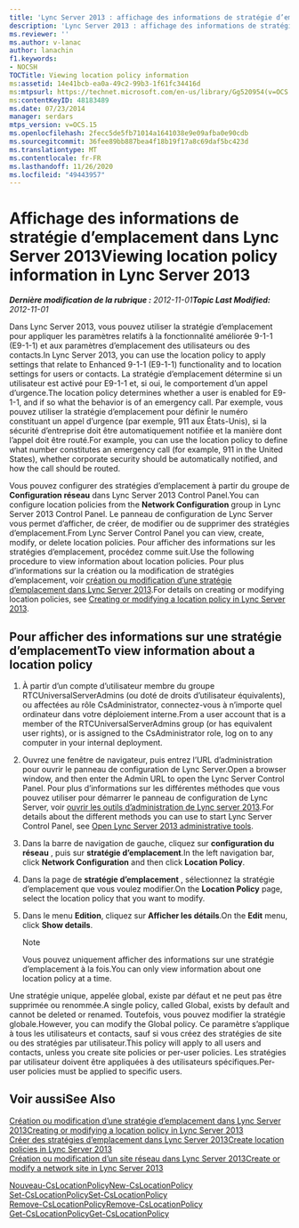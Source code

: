 ```yaml
---
title: 'Lync Server 2013 : affichage des informations de stratégie d’emplacement'
description: 'Lync Server 2013 : affichage des informations de stratégie d’emplacement.'
ms.reviewer: ''
ms.author: v-lanac
author: lanachin
f1.keywords:
- NOCSH
TOCTitle: Viewing location policy information
ms:assetid: 14e41bcb-ea0a-49c2-99b3-1f61fc34416d
ms:mtpsurl: https://technet.microsoft.com/en-us/library/Gg520954(v=OCS.15)
ms:contentKeyID: 48183489
ms.date: 07/23/2014
manager: serdars
mtps_version: v=OCS.15
ms.openlocfilehash: 2fecc5de5fb71014a1641038e9e09afba0e90cdb
ms.sourcegitcommit: 36fee89bb887bea4f18b19f17a8c69daf5bc423d
ms.translationtype: MT
ms.contentlocale: fr-FR
ms.lasthandoff: 11/26/2020
ms.locfileid: "49443957"
---
```

# <a name="viewing-location-policy-information-in-lync-server-2013"></a><span data-ttu-id="6f691-103">Affichage des informations de stratégie d’emplacement dans Lync Server 2013</span><span class="sxs-lookup"><span data-stu-id="6f691-103">Viewing location policy information in Lync Server 2013</span></span>

<div data-xmlns="http://www.w3.org/1999/xhtml">

<div class="topic" data-xmlns="http://www.w3.org/1999/xhtml" data-msxsl="urn:schemas-microsoft-com:xslt" data-cs="https://msdn.microsoft.com/">

<div data-asp="https://msdn2.microsoft.com/asp">



</div>

<div id="mainSection">

<div id="mainBody"><span data-ttu-id="6f691-104">

<span> </span></span><span class="sxs-lookup"><span data-stu-id="6f691-104">

<span> </span></span></span>

<span data-ttu-id="6f691-105">_**Dernière modification de la rubrique :** 2012-11-01_</span><span class="sxs-lookup"><span data-stu-id="6f691-105">_**Topic Last Modified:** 2012-11-01_</span></span>

<span data-ttu-id="6f691-106">Dans Lync Server 2013, vous pouvez utiliser la stratégie d’emplacement pour appliquer les paramètres relatifs à la fonctionnalité améliorée 9-1-1 (E9-1-1) et aux paramètres d’emplacement des utilisateurs ou des contacts.</span><span class="sxs-lookup"><span data-stu-id="6f691-106">In Lync Server 2013, you can use the location policy to apply settings that relate to Enhanced 9-1-1 (E9-1-1) functionality and to location settings for users or contacts.</span></span> <span data-ttu-id="6f691-107">La stratégie d’emplacement détermine si un utilisateur est activé pour E9-1-1 et, si oui, le comportement d’un appel d’urgence.</span><span class="sxs-lookup"><span data-stu-id="6f691-107">The location policy determines whether a user is enabled for E9-1-1, and if so what the behavior is of an emergency call.</span></span> <span data-ttu-id="6f691-108">Par exemple, vous pouvez utiliser la stratégie d’emplacement pour définir le numéro constituant un appel d’urgence (par exemple, 911 aux États-Unis), si la sécurité d’entreprise doit être automatiquement notifiée et la manière dont l’appel doit être routé.</span><span class="sxs-lookup"><span data-stu-id="6f691-108">For example, you can use the location policy to define what number constitutes an emergency call (for example, 911 in the United States), whether corporate security should be automatically notified, and how the call should be routed.</span></span>

<span data-ttu-id="6f691-109">Vous pouvez configurer des stratégies d’emplacement à partir du groupe de **Configuration réseau** dans Lync Server 2013 Control Panel.</span><span class="sxs-lookup"><span data-stu-id="6f691-109">You can configure location policies from the **Network Configuration** group in Lync Server 2013 Control Panel.</span></span> <span data-ttu-id="6f691-110">Le panneau de configuration de Lync Server vous permet d’afficher, de créer, de modifier ou de supprimer des stratégies d’emplacement.</span><span class="sxs-lookup"><span data-stu-id="6f691-110">From Lync Server Control Panel you can view, create, modify, or delete location policies.</span></span> <span data-ttu-id="6f691-111">Pour afficher des informations sur les stratégies d’emplacement, procédez comme suit.</span><span class="sxs-lookup"><span data-stu-id="6f691-111">Use the following procedure to view information about location policies.</span></span> <span data-ttu-id="6f691-112">Pour plus d’informations sur la création ou la modification de stratégies d’emplacement, voir [création ou modification d’une stratégie d’emplacement dans Lync Server 2013](lync-server-2013-creating-or-modifying-a-location-policy.md).</span><span class="sxs-lookup"><span data-stu-id="6f691-112">For details on creating or modifying location policies, see [Creating or modifying a location policy in Lync Server 2013](lync-server-2013-creating-or-modifying-a-location-policy.md).</span></span>

<div>

## <a name="to-view-information-about-a-location-policy"></a><span data-ttu-id="6f691-113">Pour afficher des informations sur une stratégie d’emplacement</span><span class="sxs-lookup"><span data-stu-id="6f691-113">To view information about a location policy</span></span>

1.  <span data-ttu-id="6f691-114">À partir d’un compte d’utilisateur membre du groupe RTCUniversalServerAdmins (ou doté de droits d’utilisateur équivalents), ou affectées au rôle CsAdministrator, connectez-vous à n’importe quel ordinateur dans votre déploiement interne.</span><span class="sxs-lookup"><span data-stu-id="6f691-114">From a user account that is a member of the RTCUniversalServerAdmins group (or has equivalent user rights), or is assigned to the CsAdministrator role, log on to any computer in your internal deployment.</span></span>

2.  <span data-ttu-id="6f691-115">Ouvrez une fenêtre de navigateur, puis entrez l’URL d’administration pour ouvrir le panneau de configuration de Lync Server.</span><span class="sxs-lookup"><span data-stu-id="6f691-115">Open a browser window, and then enter the Admin URL to open the Lync Server Control Panel.</span></span> <span data-ttu-id="6f691-116">Pour plus d’informations sur les différentes méthodes que vous pouvez utiliser pour démarrer le panneau de configuration de Lync Server, voir [ouvrir les outils d’administration de Lync server 2013](lync-server-2013-open-lync-server-administrative-tools.md).</span><span class="sxs-lookup"><span data-stu-id="6f691-116">For details about the different methods you can use to start Lync Server Control Panel, see [Open Lync Server 2013 administrative tools](lync-server-2013-open-lync-server-administrative-tools.md).</span></span>

3.  <span data-ttu-id="6f691-117">Dans la barre de navigation de gauche, cliquez sur **configuration du réseau** , puis sur **stratégie d’emplacement**.</span><span class="sxs-lookup"><span data-stu-id="6f691-117">In the left navigation bar, click **Network Configuration** and then click **Location Policy**.</span></span>

4.  <span data-ttu-id="6f691-118">Dans la page de **stratégie d’emplacement** , sélectionnez la stratégie d’emplacement que vous voulez modifier.</span><span class="sxs-lookup"><span data-stu-id="6f691-118">On the **Location Policy** page, select the location policy that you want to modify.</span></span>

5.  <span data-ttu-id="6f691-119">Dans le menu **Edition**, cliquez sur **Afficher les détails**.</span><span class="sxs-lookup"><span data-stu-id="6f691-119">On the **Edit** menu, click **Show details**.</span></span>
    
    <div>
    

    > [!NOTE]  
    > <span data-ttu-id="6f691-120">Vous pouvez uniquement afficher des informations sur une stratégie d’emplacement à la fois.</span><span class="sxs-lookup"><span data-stu-id="6f691-120">You can only view information about one location policy at a time.</span></span>

    
    </div>

<span data-ttu-id="6f691-121">Une stratégie unique, appelée global, existe par défaut et ne peut pas être supprimée ou renommée.</span><span class="sxs-lookup"><span data-stu-id="6f691-121">A single policy, called Global, exists by default and cannot be deleted or renamed.</span></span> <span data-ttu-id="6f691-122">Toutefois, vous pouvez modifier la stratégie globale.</span><span class="sxs-lookup"><span data-stu-id="6f691-122">However, you can modify the Global policy.</span></span> <span data-ttu-id="6f691-123">Ce paramètre s’applique à tous les utilisateurs et contacts, sauf si vous créez des stratégies de site ou des stratégies par utilisateur.</span><span class="sxs-lookup"><span data-stu-id="6f691-123">This policy will apply to all users and contacts, unless you create site policies or per-user policies.</span></span> <span data-ttu-id="6f691-124">Les stratégies par utilisateur doivent être appliquées à des utilisateurs spécifiques.</span><span class="sxs-lookup"><span data-stu-id="6f691-124">Per-user policies must be applied to specific users.</span></span>

</div>

<div>

## <a name="see-also"></a><span data-ttu-id="6f691-125">Voir aussi</span><span class="sxs-lookup"><span data-stu-id="6f691-125">See Also</span></span>


[<span data-ttu-id="6f691-126">Création ou modification d’une stratégie d’emplacement dans Lync Server 2013</span><span class="sxs-lookup"><span data-stu-id="6f691-126">Creating or modifying a location policy in Lync Server 2013</span></span>](lync-server-2013-creating-or-modifying-a-location-policy.md)  
[<span data-ttu-id="6f691-127">Créer des stratégies d’emplacement dans Lync Server 2013</span><span class="sxs-lookup"><span data-stu-id="6f691-127">Create location policies in Lync Server 2013</span></span>](lync-server-2013-create-location-policies.md)  
[<span data-ttu-id="6f691-128">Création ou modification d’un site réseau dans Lync Server 2013</span><span class="sxs-lookup"><span data-stu-id="6f691-128">Create or modify a network site in Lync Server 2013</span></span>](lync-server-2013-create-or-modify-a-network-site.md)  


[<span data-ttu-id="6f691-129">Nouveau-CsLocationPolicy</span><span class="sxs-lookup"><span data-stu-id="6f691-129">New-CsLocationPolicy</span></span>](https://docs.microsoft.com/powershell/module/skype/New-CsLocationPolicy)  
[<span data-ttu-id="6f691-130">Set-CsLocationPolicy</span><span class="sxs-lookup"><span data-stu-id="6f691-130">Set-CsLocationPolicy</span></span>](https://docs.microsoft.com/powershell/module/skype/Set-CsLocationPolicy)  
[<span data-ttu-id="6f691-131">Remove-CsLocationPolicy</span><span class="sxs-lookup"><span data-stu-id="6f691-131">Remove-CsLocationPolicy</span></span>](https://docs.microsoft.com/powershell/module/skype/Remove-CsLocationPolicy)  
[<span data-ttu-id="6f691-132">Get-CsLocationPolicy</span><span class="sxs-lookup"><span data-stu-id="6f691-132">Get-CsLocationPolicy</span></span>](https://docs.microsoft.com/powershell/module/skype/Get-CsLocationPolicy)  
  

<span data-ttu-id="6f691-133"></div>

</div>

<span> </span>

</div>

</div>

</span><span class="sxs-lookup"><span data-stu-id="6f691-133"></div>

</div>

<span> </span>

</div>

</div>

</span></span></div>

